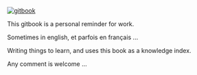 [![gitbook](https://cdn.rawgit.com/aleen42/badges/master/src/gitbook_1.svg)](https://marcloupias.gitbooks.io/memo-dev/content/)

This gitbook is a personal reminder for work. 

Sometimes in english, et parfois en français ...

Writing things to learn, and uses this book as a knowledge index.

Any comment is welcome ...

